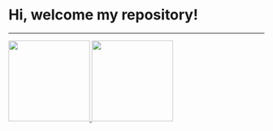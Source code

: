 # Hi, welcome my repository!

---

<div>
  <a href="https://github.com/LeohSouza">
  <img height="160em" src="https://github-readme-stats.vercel.app/api?username=LeohSouza&show_icons=true&theme=react&include_all_commits=true&count_private=true"/>
  <img height="160em" src="https://github-readme-stats.vercel.app/api/top-langs/?username=LeohSouza&layout=compact&langs_count=7&theme=react"/>
</div>
